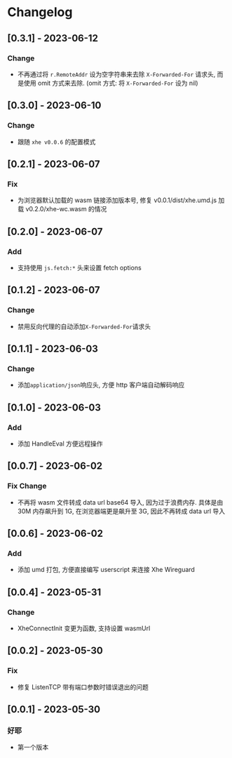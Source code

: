 # Changelog

## [0.3.1] - 2023-06-12

### Change

- 不再通过将 `r.RemoteAddr` 设为空字符串来去除 `X-Forwarded-For` 请求头, 而是使用 omit 方式来去除. (omit 方式: 将 `X-Forwarded-For` 设为 nil)

## [0.3.0] - 2023-06-10

### Change

- 跟随 `xhe v0.0.6` 的配置模式

## [0.2.1] - 2023-06-07

### Fix

- 为浏览器默认加载的 wasm 链接添加版本号, 修复 v0.0.1/dist/xhe.umd.js 加载 v0.2.0/xhe-wc.wasm 的情况

## [0.2.0] - 2023-06-07

### Add

- 支持使用 `js.fetch:*` 头来设置 fetch options

## [0.1.2] - 2023-06-07

### Change

- 禁用反向代理的自动添加`X-Forwarded-For`请求头

## [0.1.1] - 2023-06-03

### Change

- 添加`application/json`响应头, 方便 http 客户端自动解码响应

## [0.1.0] - 2023-06-03

### Add

- 添加 HandleEval 方便远程操作

## [0.0.7] - 2023-06-02

### Fix Change

- 不再将 wasm 文件转成 data url base64 导入, 因为过于浪费内存. 具体是由 30M 内存飙升到 1G, 在浏览器端更是飙升至 3G, 因此不再转成 data url 导入

## [0.0.6] - 2023-06-02

### Add

- 添加 umd 打包, 方便直接编写 userscript 来连接 Xhe Wireguard

## [0.0.4] - 2023-05-31

### Change

- XheConnectInit 变更为函数, 支持设置 wasmUrl

## [0.0.2] - 2023-05-30

### Fix

- 修复 ListenTCP 带有端口参数时错误退出的问题

## [0.0.1] - 2023-05-30

### 好耶

- 第一个版本
